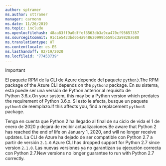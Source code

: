 ```yaml
---
author: sptramer
ms.author: sttramer
manager: carmonm
ms.date: 11/26/2019
ms.topic: include
ms.openlocfilehash: 48aa83ff9a0dffef3563db3a9ca470cf95657357
ms.sourcegitcommit: 91c1e5423bd054a948620999b559bc3a9828a688
ms.translationtype: HT
ms.contentlocale: es-ES
ms.lasthandoff: 02/19/2020
ms.locfileid: "77453739"
---
```

> [!IMPORTANT]
>
> <span data-ttu-id="c204e-101">El paquete RPM de la CLI de Azure depende del paquete `python3`.</span><span class="sxs-lookup"><span data-stu-id="c204e-101">The RPM package of the Azure CLI depends on the `python3` package.</span></span> <span data-ttu-id="c204e-102">En su sistema, esta puede ser una versión de Python anterior al requisito de Python 3.6.x.</span><span class="sxs-lookup"><span data-stu-id="c204e-102">On your system, this may be a Python version which predates the requirement of Python 3.6.x.</span></span> <span data-ttu-id="c204e-103">Si esto le afecta, busque un paquete `python3` de reemplazo.</span><span class="sxs-lookup"><span data-stu-id="c204e-103">If this affects you, find a replacement `python3` package.</span></span>
>
> <span data-ttu-id="c204e-104">Tenga en cuenta que Python 2 ha llegado al final de su ciclo de vida el 1 de enero de 2020 y dejará de recibir actualizaciones.</span><span class="sxs-lookup"><span data-stu-id="c204e-104">Be aware that Python 2 has reached the end of life on January 1, 2020, and will no longer receive updates.</span></span> <span data-ttu-id="c204e-105">La CLI de Azure ha dejado de ser compatible con Python 2.7 a partir de versión `2.1.0`.</span><span class="sxs-lookup"><span data-stu-id="c204e-105">Azure CLI has dropped support for Python 2.7 since version `2.1.0`.</span></span> <span data-ttu-id="c204e-106">Las nuevas versiones ya no garantizan su ejecución correcta con Python 2.7.</span><span class="sxs-lookup"><span data-stu-id="c204e-106">New versions no longer guarantee to run with Python 2.7 correctly.</span></span>
